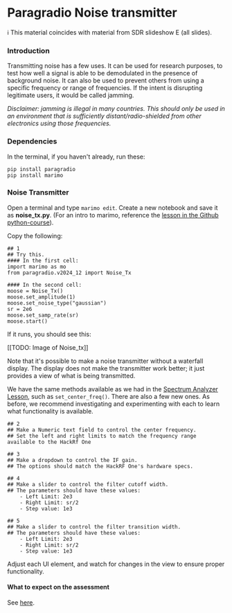 # Paragradio Noise transmitter

ℹ️ This material coincides with material from SDR slideshow E (all slides).

### Introduction

Transmitting noise has a few uses. It can be used for research purposes, to test how well a signal is able to be demodulated in the presence of background noise. It can also be used to prevent others from using a specific frequency or range of frequencies. If the intent is disrupting legitimate users, it would be called jamming.

_Disclaimer: jamming is illegal in many countries. This should only be used in an environment that is sufficiently distant/radio-shielded from other electronics using those frequencies._

### Dependencies

In the terminal, if you haven't already, run these:

```
pip install paragradio
pip install marimo
```

### Noise Transmitter

Open a terminal and type `marimo edit`. Create a new notebook and save it as **noise_tx.py**. (For an intro to marimo, reference the [lesson in the Github python-course](https://github.com/python-can-define-radio/python-course/blob/main/classroom_activities/Ch02_Advanced/01_marimo.md)).

Copy the following:

```python3
## 1
## Try this.
#### In the first cell:
import marimo as mo
from paragradio.v2024_12 import Noise_Tx

#### In the second cell:
moose = Noise_Tx()
moose.set_amplitude(1)
moose.set_noise_type("gaussian")
sr = 2e6
moose.set_samp_rate(sr)
moose.start()
```

If it runs, you should see this:

[[TODO: Image of Noise_tx]]

Note that it's possible to make a noise transmitter without a waterfall display. The display does not make the transmitter work better; it just provides a view of what is being transmitted.

We have the same methods available as we had in the [Spectrum Analyzer Lesson](https://github.com/python-can-define-radio/sdr-course/blob/main/classroom_activities/Ch01_Diving_in_Headfirst/020_Spec_A_paragradio.md), such as `set_center_freq()`. There are also a few new ones. As before, we recommend investigating and experimenting with each to learn what functionality is available.

```python3
## 2
## Make a Numeric text field to control the center frequency.
## Set the left and right limits to match the frequency range available to the HackRf One
```

```python3
## 3
## Make a dropdown to control the IF gain. 
## The options should match the HackRF One's hardware specs.
```

```python3
## 4
## Make a slider to control the filter cutoff width. 
## The parameters should have these values: 
    - Left Limit: 2e3
    - Right Limit: sr/2
    - Step value: 1e3
```

```python3
## 5
## Make a slider to control the filter transition width. 
## The parameters should have these values: 
    - Left Limit: 2e3
    - Right Limit: sr/2
    - Step value: 1e3
```

Adjust each UI element, and watch for changes in the view to ensure proper functionality.


#### What to expect on the assessment

See [here](https://github.com/python-can-define-radio/sdr-course/blob/main/classroom_activities/Ch01_Diving_in_Headfirst/020_Spec_A_paragradio.md#what-to-expect-on-the-assessment).
